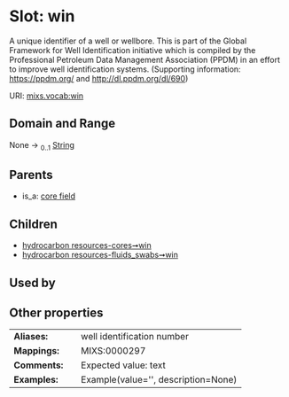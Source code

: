 
# Slot: win


A unique identifier of a well or wellbore. This is part of the Global Framework for Well Identification initiative which is compiled by the Professional Petroleum Data Management Association (PPDM) in an effort to improve well identification systems. (Supporting information: https://ppdm.org/ and http://dl.ppdm.org/dl/690)

URI: [mixs.vocab:win](https://w3id.org/mixs/vocab/win)


## Domain and Range

None &#8594;  <sub>0..1</sub> [String](types/String.md)

## Parents

 *  is_a: [core field](core_field.md)

## Children

 *  [hydrocarbon resources-cores➞win](hydrocarbon_resources_cores_win.md)
 *  [hydrocarbon resources-fluids_swabs➞win](hydrocarbon_resources_fluids_swabs_win.md)

## Used by


## Other properties

|  |  |  |
| --- | --- | --- |
| **Aliases:** | | well identification number |
| **Mappings:** | | MIXS:0000297 |
| **Comments:** | | Expected value: text |
| **Examples:** | | Example(value='', description=None) |

